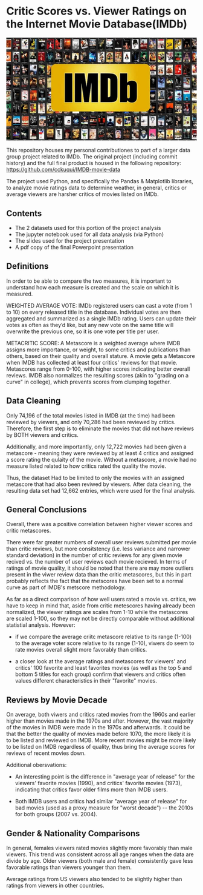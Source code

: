 # Critic Scores vs. Viewer Ratings on the Internet Movie Database(IMDb)

![IMDB-logo.jpg](IMDB-logo.jpg)

This repository houses my personal contributiones to part of a larger data group project related to IMDb. The original project (including commit history) and the full final product is housed in the following repository: 
https://github.com/cckuqui/IMDB-movie-data

The project used Python, and specifically the Pandas & Matplotlib libraries, to analyze movie ratings data to determine weather, in general, critics or average viewers are harsher critics of movies listed on IMDb.


## Contents
* The 2 datasets used for this portion of the project analysis
* The jupyter notebook used for all data analysis (via Python)
* The slides used for the project presentation
* A pdf copy of the final Powerpoint presentation


## Definitions 
In order to be able to compare the two measures, it is important to understand how each measure is created and the scale on which it is measured.

WEIGHTED AVERAGE VOTE: IMDb registered users can cast a vote (from 1 to 10) on every released title in the database. Individual votes are then aggregated and summarized as a single IMDb rating. Users can update their votes as often as they’d like, but any new vote on the same title will overwrite the previous one, so it is one vote per title per user.

METACRITIC SCORE: A Metascore is a weighted average where IMDB assigns more importance, or weight, to some critics and publications than others, based on their quality and overall stature. A movie gets a Metascore when IMDB has collected at least four critics' reviews for that movie. Metascores range from 0-100, with higher scores indicating better overall reviews. IMDB also normalizes the resulting scores (akin to "grading on a curve" in college), which prevents scores from clumping together.


## Data Cleaning
Only 74,196 of the total movies listed in IMDB (at the time) had been reviewed by viewers, and only 70,286 had been reviewed by critics. Therefore, the first step is to eliminate the movies that did not have reviews by BOTH viewers and critics.

Additionally, and more importantly, only 12,722 movies had been given a metascore - meaning they were reviewed by at least 4 critics and assigned a score rating the qulaity of the movie. Without a metascore, a movie had no measure listed related to how critics rated the quality the movie.

Thus, the dataset Had to be limited to only the movies with an assigned metascore that had also been reviwed by viewers. After data cleaning, the resulting data set had 12,662 entries, which were used for the final analysis. 


## General Conclusions
Overall, there was a positive correlation between higher viewer scores and critic metascores.

There were far greater numbers of overall user reviews submitted per movie than critic reviews, but more consitstency (i.e. less variance and narrower standard deviation) in the number of critic reviews for any given movie recived vs. the number of user reviews each movie recieved. In terms of ratings of movie quality, it should be noted that there are may more outliers present in the viwer review data than the critic metascores, but this in part probably reflects the fact that the metscores have been set to a normal curve as part of IMDB's metscore methodology.

As far as a direct comparison of how well users rated a movie vs. critics, we have to keep in mind that, aside from critic metescores having already been normalized, the viewer ratings are scales from 1-10 while the metascores are scaled 1-100, so they may not be directly comparable without additional statistial analysis. However:
* if we compare the average criitc metascore relative to its range (1-100) to the average voter score relative to its range (1-10), viwers do seem to rate movies overall slight more favorably than critics.

* a closer look at the average ratings and metascores for viewers' and critics' 100 favorite and least favorites movies (as well as the top 5 and bottom 5 titles for each group) confirm that viewers and critics often values different characteristics in their "favorite" movies.  


## Reviews by Movie Decade
On average, both viwers and critics rated movies from the 1960s and earlier higher than movies made in the 1970s and after. However, the vast majority of the movies in IMDB were made in the 1970s and afterwards. It could be that the better the quality of movies made before 1070, the more likely it is to be listed and reviewed on IMDB. More recent movies might be more likely to be listed on IMDB regardless of quality, thus bring the average scores for reviews of recent movies down.

Additional obersvations:
* An interesting point is the difference in "average year of release" for the viewers' favorite movies (1990), and critics' favorite movies (1973), indicating that critics favor older films more than IMDB users.

* Both IMDB users and critics had similar "average year of release" for bad movies (used as a proxy measure for "worst decade") -- the 2010s for both groups (2007 vs. 2004).


## Gender & Nationality Comparisons
In general, females viewers rated movies slightly more favorably than male viewers. This trend was consistent across all age ranges when the data are divide by age. Older viewers (both male and female) consistently gave less favorable ratings than viewers younger than them.

Average ratings from US viewers also tended to be slightly higher than ratings from viewers in other countries.



